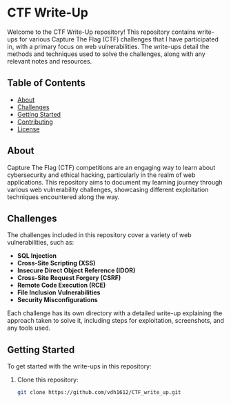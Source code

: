 # CTF Write-Up

Welcome to the CTF Write-Up repository! This repository contains write-ups for various Capture The Flag (CTF) challenges that I have participated in, with a primary focus on web vulnerabilities. The write-ups detail the methods and techniques used to solve the challenges, along with any relevant notes and resources.

## Table of Contents

- [About](#about)
- [Challenges](#challenges)
- [Getting Started](#getting-started)
- [Contributing](#contributing)
- [License](#license)

## About

Capture The Flag (CTF) competitions are an engaging way to learn about cybersecurity and ethical hacking, particularly in the realm of web applications. This repository aims to document my learning journey through various web vulnerability challenges, showcasing different exploitation techniques encountered along the way.

## Challenges

The challenges included in this repository cover a variety of web vulnerabilities, such as:

- **SQL Injection**
- **Cross-Site Scripting (XSS)**
- **Insecure Direct Object Reference (IDOR)**
- **Cross-Site Request Forgery (CSRF)**
- **Remote Code Execution (RCE)**
- **File Inclusion Vulnerabilities**
- **Security Misconfigurations**

Each challenge has its own directory with a detailed write-up explaining the approach taken to solve it, including steps for exploitation, screenshots, and any tools used.

## Getting Started

To get started with the write-ups in this repository:

1. Clone this repository:
   ```bash
   git clone https://github.com/vdh1612/CTF_write_up.git
